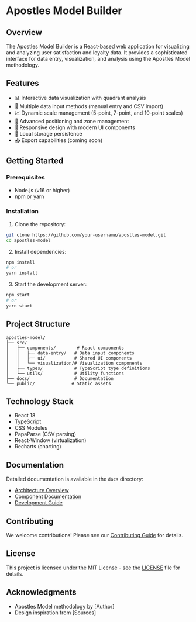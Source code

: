 # Apostles Model Builder

## Overview
The Apostles Model Builder is a React-based web application for visualizing and analyzing user satisfaction and loyalty data. It provides a sophisticated interface for data entry, visualization, and analysis using the Apostles Model methodology.

## Features
- 📊 Interactive data visualization with quadrant analysis
- 📝 Multiple data input methods (manual entry and CSV import)
- 📈 Dynamic scale management (5-point, 7-point, and 10-point scales)
- 🎯 Advanced positioning and zone management
- 📱 Responsive design with modern UI components
- 💾 Local storage persistence
- 📤 Export capabilities (coming soon)

## Getting Started

### Prerequisites
- Node.js (v16 or higher)
- npm or yarn

### Installation
1. Clone the repository:
```bash
git clone https://github.com/your-username/apostles-model.git
cd apostles-model
```

2. Install dependencies:
```bash
npm install
# or
yarn install
```

3. Start the development server:
```bash
npm start
# or
yarn start
```

## Project Structure
```
apostles-model/
├── src/
│   ├── components/        # React components
│   │   ├── data-entry/   # Data input components
│   │   ├── ui/           # Shared UI components
│   │   └── visualization/# Visualization components
│   ├── types/            # TypeScript type definitions
│   └── utils/            # Utility functions
├── docs/                 # Documentation
└── public/              # Static assets
```

## Technology Stack
- React 18
- TypeScript
- CSS Modules
- PapaParse (CSV parsing)
- React-Window (virtualization)
- Recharts (charting)

## Documentation
Detailed documentation is available in the `docs` directory:
- [Architecture Overview](./docs/architecture.md)
- [Component Documentation](./docs/components/)
- [Development Guide](./docs/development.md)

## Contributing
We welcome contributions! Please see our [Contributing Guide](./docs/CONTRIBUTING.md) for details.

## License
This project is licensed under the MIT License - see the [LICENSE](LICENSE) file for details.

## Acknowledgments
- Apostles Model methodology by [Author]
- Design inspiration from [Sources]
